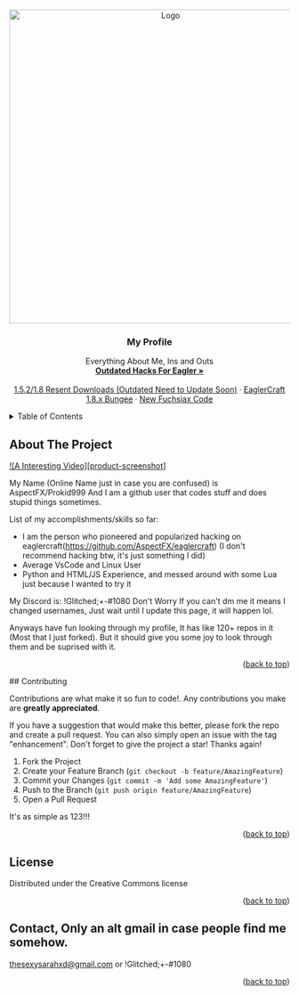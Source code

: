 <!-- Used a Readme.MD Template Here -->
<a name="readme-top"></a>
<!--
*** Thanks for checking out the Best-README-Template. If you have a suggestion
*** that would make this better, please fork the repo and create a pull request
*** or simply open an issue with the tag "enhancement".
*** Don't forget to give the project a star!
*** Thanks again! Now go create something AMAZING! :D
-->



<!-- PROJECT LOGO -->
<br />
<div align="center">
    <img src="images/logo.jpg" alt="Logo" width="564" height="564">
  </a>

  <h3 align="center">My Profile</h3>

  <p align="center">
    Everything About Me, Ins and Outs
    <br />
    <a href="https://github.com/AspectFX/eaglercraft-hacked-clients-hacks"><strong>Outdated Hacks For Eagler »</strong></a>
    <br />
    <br />
    <a href="https://github.com/AspectFX/Resent-1.5.2-1.8-Download-And-Source-Code">1.5.2/1.8 Resent Downloads (Outdated Need to Update Soon)</a>
    ·
    <a href="https://github.com/AspectFX/EaglerCraft-1.8-Bungee">EaglerCraft 1.8.x Bungee</a>
    ·
    <a href="https://github.com/AspectFX/Fuchsia-X-EAGLERCRAFT">New Fuchsiax Code</a>
  </p>
</div>



<!-- TABLE OF CONTENTS -->
<details>
  <summary>Table of Contents</summary>
  <ol>
    <li>
      <a href="#about-the-project">About Me</a>
      <ul>
        <li><a href="#built-with">Made With</a></li>
      </ul>
    </li>
    <li>
      <a href="#getting-started">Getting Started</a>
      <ul>
        <li><a href="#prerequisites">Prerequisites</a></li>
        <li><a href="#installation">Installation</a></li>
      </ul>
    </li>
    <li><a href="#usage">Usage</a></li>
    <li><a href="#roadmap">Roadmap</a></li>
    <li><a href="#contributing">Contributing</a></li>
    <li><a href="#license">License</a></li>
    <li><a href="#contact">Contact</a></li>
    <li><a href="#acknowledgments">Acknowledgments</a></li>
  </ol>
</details>



<!-- ABOUT THE PROJECT -->
## About The Project

[![A Interesting Video][product-screenshot]](https://www.youtube.com/watch?v=QB7ACr7pUuE)

My Name (Online Name just in case you are confused) is AspectFX/Prokid999 And I am a github user that codes stuff and does stupid things sometimes.

List of my accomplishments/skills so far:
* I am the person who pioneered and popularized hacking on eaglercraft(https://github.com/AspectFX/eaglercraft) (I don't recommend hacking btw, it's just something I did)
* Average VsCode and Linux User
* Python and HTML/JS Experience, and messed around with some Lua just because I wanted to try it

My Discord is: !Glitched;+-#1080 Don't Worry If you can't dm me it means I changed usernames, Just wait until I update this page, it will happen lol.

Anyways have fun looking through my profile, It has like 120+ repos in it (Most that I just forked). But it should give you some joy to look through them and be suprised with it.

<p align="right">(<a href="#readme-top">back to top</a>)</p>
<!-- CONTRIBUTING -->
## Contributing

Contributions are what make it so fun to code!. Any contributions you make are **greatly appreciated**.

If you have a suggestion that would make this better, please fork the repo and create a pull request. You can also simply open an issue with the tag "enhancement".
Don't forget to give the project a star! Thanks again!

1. Fork the Project
2. Create your Feature Branch (`git checkout -b feature/AmazingFeature`)
3. Commit your Changes (`git commit -m 'Add some AmazingFeature'`)
4. Push to the Branch (`git push origin feature/AmazingFeature`)
5. Open a Pull Request

It's as simple as 123!!!
<p align="right">(<a href="#readme-top">back to top</a>)</p>



<!-- LICENSE -->
## License

Distributed under the Creative Commons license 

<p align="right">(<a href="#readme-top">back to top</a>)</p>



<!-- CONTACT -->
## Contact, Only an alt gmail in case people find me somehow.

 thesexysarahxd@gmail.com or !Glitched;+-#1080
<p align="right">(<a href="#readme-top">back to top</a>)</p>
